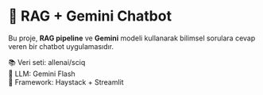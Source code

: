 # 🧪 RAG + Gemini Chatbot

Bu proje, **RAG pipeline** ve **Gemini** modeli kullanarak
bilimsel sorulara cevap veren bir chatbot uygulamasıdır.

📚 Veri seti: allenai/sciq  
🤖 LLM: Gemini Flash  
🧰 Framework: Haystack + Streamlit
